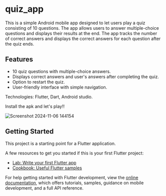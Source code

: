 # quiz_app
This is a simple Android mobile app designed to let users play a quiz consisting of 10 questions. The app allows users to answer multiple-choice questions and displays their results at the end. The app tracks the number of correct answers and displays the correct answers for each question after the quiz ends.

## Features
* 10 quiz questions with multiple-choice answers.
* Displays correct answers and user's answers after completing the quiz.
* Option to restart the quiz.
* User-friendly interface with simple navigation.

Technologies: Flutter, Dart, Android studio.

Install the apk and let's play!!

![Screenshot 2024-11-06 144154](https://github.com/user-attachments/assets/071ed376-48cb-401d-95e3-01d4ba8a6a81)

## Getting Started

This project is a starting point for a Flutter application.

A few resources to get you started if this is your first Flutter project:

- [Lab: Write your first Flutter app](https://docs.flutter.dev/get-started/codelab)
- [Cookbook: Useful Flutter samples](https://docs.flutter.dev/cookbook)

For help getting started with Flutter development, view the
[online documentation](https://docs.flutter.dev/), which offers tutorials,
samples, guidance on mobile development, and a full API reference.

